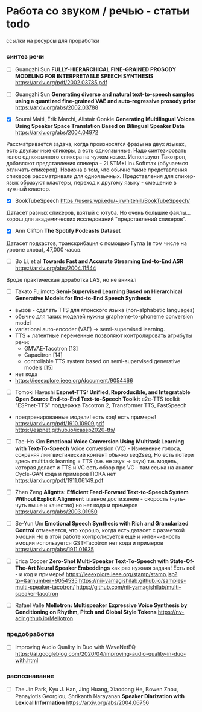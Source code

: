 # Работа со звуком / речью - статьи todo
ссылки на ресурсы для проработки

### синтез речи
- [ ] Guangzhi Sun **FULLY-HIERARCHICAL FINE-GRAINED PROSODY MODELING FOR INTERPRETABLE SPEECH SYNTHESIS** https://arxiv.org/pdf/2002.03785.pdf
- [ ] Guangzhi Sun **Generating diverse and natural text-to-speech samples using a quantized fine-grained VAE and auto-regressive prosody prior**  https://arxiv.org/abs/2002.03788

- [x] Soumi Maiti, Erik Marchi, Alistair Conkie **Generating Multilingual Voices Using Speaker Space Translation Based on Bilingual Speaker Data** https://arxiv.org/abs/2004.04972

Рассматривается задача, когда произносятся фразы на двух языках, есть двуязычные спикеры, а есть одноязычные. Надо синтезировать голос одноязычного спикера на чужом языке. Используют Такотрон, добавляют представления спикера - 2LSTM+Lin+Softmax (обучаемся отличать спикеров). Новизна в том, что обычно такие представления спикеров рассматривали для одноязычных. Представления для спикер-язык образуют кластеры, переход к другому языку - смещение в нужный кластер.

- [x] BookTubeSpeech https://users.wpi.edu/~jrwhitehill/BookTubeSpeech/

Датасет разных спикеров, взятый с ютуба. Но очень большие файлы... хорош для академических исследований "представлений спикеров".

- [x] Ann Clifton **The Spotify Podcasts Dataset**

Датасет подкастов, транскрибация с помощью Гугла (в том числе на уровне слова),  47,000 часов.

- [ ] Bo Li, et al **Towards Fast and Accurate Streaming End-to-End ASR** https://arxiv.org/abs/2004.11544

Вроде практическая доработка LAS, но не вникал

- [ ] Takato Fujimoto **Semi-Supervised Learning Based on Hierarchical Generative Models for End-to-End Speech Synthesis**

* вызов - сделать TTS для японского языка (non-alphabetic languages)
* обычно для таких моделей нужны grapheme-to-phoneme conversion model
* variational auto-encoder (VAE) -> semi-supervised learning.
* TTS + латентные переменные позволяют контролировать атрибуты речи:
  * GMVAE-Tacotron [13]
  * Capacitron [14]
  * controllable TTS system based on semi-supervised generative models [15]
* нет кода
* https://ieeexplore.ieee.org/document/9054466

- [ ] Tomoki Hayashi **Espnet-TTS: Unified, Reproducible, and Integratable Open Source End-to-End Text-to-Speech Toolkit**
e2e-TTS toolkit "ESPnet-TTS"
поддержка Tacotron 2, Transformer TTS, FastSpeech
+ предтренированные модели!
есть код! есть примеры!
https://arxiv.org/pdf/1910.10909.pdf
https://espnet.github.io/icassp2020-tts/

- [ ] Tae-Ho Kim **Emotional Voice Conversion Using Multitask Learning with Text-To-Speech**
Voice conversion (VC) - Изменение голоса, сохраняя лингвистический контент
обычно seq2seq, Но есть потери
здесь multitask learning + TTS (т.е. не звук -> звук)
т.е. модель, которая делает и TTS и VC
есть обзор про VC - там ссыка на аналог Cycle-GAN
кода и примеров ПОКА нет
https://arxiv.org/pdf/1911.06149.pdf

- [ ] Zhen Zeng **Aligntts: Efficient Feed-Forward Text-to-Speech System Without Explicit Alignment**
главное достижение - скорость (чуть-чуть выше и качество)
но нет кода и примеров
https://arxiv.org/abs/2003.01950


- [ ] Se-Yun Um **Emotional Speech Synthesis with Rich and Granularized Control**
отмечается, что хорошо, когда есть датасет с разметкой эмоций
Но в этой работе контролируется ещё и интенчивность эмоции
используется GST-Tacotron
нет кода и примеров
https://arxiv.org/abs/1911.01635


- [ ] Erica Cooper **Zero-Shot Multi-Speaker Text-To-Speech with State-Of-The-Art Neural Speaker Embeddings**
как раз нужная задача!
Есть всё - и код и примеры!
https://ieeexplore.ieee.org/stamp/stamp.jsp?tp=&arnumber=9054535
https://nii-yamagishilab.github.io/samples-multi-speaker-tacotron/
https://github.com/nii-yamagishilab/multi-speaker-tacotron



- [ ] Rafael Valle **Mellotron: Multispeaker Expressive Voice Synthesis by Conditioning on Rhythm, Pitch and Global Style Tokens**
https://nv-adlr.github.io/Mellotron 


### предобработка
- [ ] Improving Audio Quality in Duo with WaveNetEQ https://ai.googleblog.com/2020/04/improving-audio-quality-in-duo-with.html

### распознавание
- [ ] Tae Jin Park, Kyu J. Han, Jing Huang, Xiaodong He, Bowen Zhou, Panayiotis Georgiou, Shrikanth Narayanan **Speaker Diarization with Lexical Information** https://arxiv.org/abs/2004.06756




